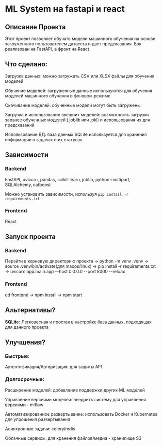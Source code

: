 # ML System на fastapi и react

## Описание Проекта

Этот проект позволяет обучать модели машинного обучения на основе загруженного пользователем датасета и дает предсказания. Бэк реализован на FastAPI, а фронт на React

## Что сделано:

Загрузка данных: можно загружать CSV или XLSX файлы для обучения моделей

Обучение моделей: загруженные данные используются для обучения моделей машинного обучения в фоновом режиме

Скачивание моделей: обученные модели могут быть загружены

Загрузка и использование внешних моделей: возможность загрузки заранее обученных моделей (.joblib или .pkl) и использования их для предсказаний

Использование БД: база данных SQLite используется для хранения информации о задачах и их статусах

## Зависимости

### Backend 

FastAPI, uvicorn, pandas, scikit-learn, joblib, python-multipart, SQLAlchemy, catboost

Можно установить зависимости, используя `pip install -r requirements.txt` 

### Frontend 

React

## Запуск проекта

### Backend

Перейти в корневую директорию проекта -> python -m venv .venv -> source .venv/bin/activate(для macos/linux) -> 
pip install -r requirements.txt -> uvicorn app.main:app --host 0.0.0.0 --port 8000 --reload

### Frontend

cd frontend -> npm install -> npm start


## Альтернативы?

**SQLite:** Легковесная и простая в настройке база данных, подходящая для данного проекта

## Улучшения?

### Быстрые:

Аутентификация/Авторизация: для защиты API 

### Долгосрочные:

Расширение моделей: добавление поддержки других ML моделей

Управление версиями моделей: внедрить систему для управления версиями - mlflow

Автоматизированное развертывание: использовать Docker и Kubernetes для упрощения развертывания

Асинхронные задачи: celery/redis

Облачные сервисы: для хранения файлов/медиа - хранилище S3
